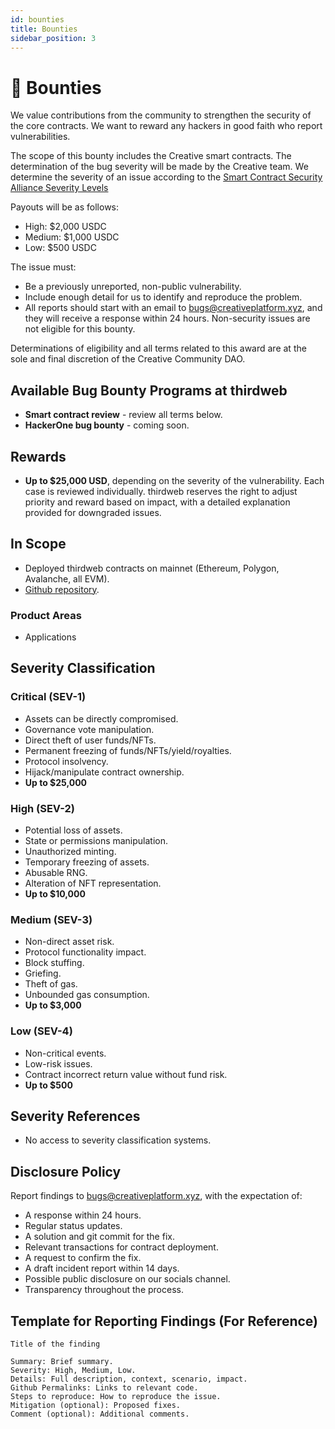 ```yaml
---
id: bounties
title: Bounties
sidebar_position: 3
---
```


# 🎯 Bounties

We value contributions from the community to strengthen the security of the core contracts. We want to reward any hackers in good faith who report vulnerabilities.

The scope of this bounty includes the Creative smart contracts. The determination of the bug severity will be made by the Creative team.  We determine the severity of an issue according to the [Smart Contract Security Alliance Severity Levels](https://www.smartcontractsecurityalliance.com)

Payouts will be as follows:

* High: $2,000 USDC
* Medium: $1,000 USDC
* Low: $500 USDC

The issue must:

* Be a previously unreported, non-public vulnerability.
* Include enough detail for us to identify and reproduce the problem.
* All reports should start with an email to [bugs@creativeplatform.xyz](mailto:bugs@creativeplatform.xyz), and they will receive a response within 24 hours. Non-security issues are not eligible for this bounty.

Determinations of eligibility and all terms related to this award are at the sole and final discretion of the Creative Community DAO.

## Available Bug Bounty Programs at thirdweb
- **Smart contract review** - review all terms below.
- **HackerOne bug bounty** - coming soon.

## Rewards
- **Up to $25,000 USD**, depending on the severity of the vulnerability. Each case is reviewed individually. thirdweb reserves the right to adjust priority and reward based on impact, with a detailed explanation provided for downgraded issues.

## In Scope
- Deployed thirdweb contracts on mainnet (Ethereum, Polygon, Avalanche, all EVM).
- [Github repository](https://github.com/thirdweb-dev/contracts).

### Product Areas
-  Applications

## Severity Classification

### Critical (SEV-1)
- Assets can be directly compromised.
- Governance vote manipulation.
- Direct theft of user funds/NFTs.
- Permanent freezing of funds/NFTs/yield/royalties.
- Protocol insolvency.
- Hijack/manipulate contract ownership.
- **Up to $25,000**

### High (SEV-2)
- Potential loss of assets.
- State or permissions manipulation.
- Unauthorized minting.
- Temporary freezing of assets.
- Abusable RNG.
- Alteration of NFT representation.
- **Up to $10,000**

### Medium (SEV-3)
- Non-direct asset risk.
- Protocol functionality impact.
- Block stuffing.
- Griefing.
- Theft of gas.
- Unbounded gas consumption.
- **Up to $3,000**

### Low (SEV-4)
- Non-critical events.
- Low-risk issues.
- Contract incorrect return value without fund risk.
- **Up to $500**

## Severity References
- No access to severity classification systems.

## Disclosure Policy
Report findings to [bugs@creativeplatform.xyz](mailto:bugs@creativeplatform.xyz), with the expectation of:
- A response within 24 hours.
- Regular status updates.
- A solution and git commit for the fix.
- Relevant transactions for contract deployment.
- A request to confirm the fix.
- A draft incident report within 14 days.
- Possible public disclosure on our socials channel.
- Transparency throughout the process.

## Template for Reporting Findings (For Reference)

```
Title of the finding

Summary: Brief summary.
Severity: High, Medium, Low.
Details: Full description, context, scenario, impact.
Github Permalinks: Links to relevant code.
Steps to reproduce: How to reproduce the issue.
Mitigation (optional): Proposed fixes.
Comment (optional): Additional comments.
```